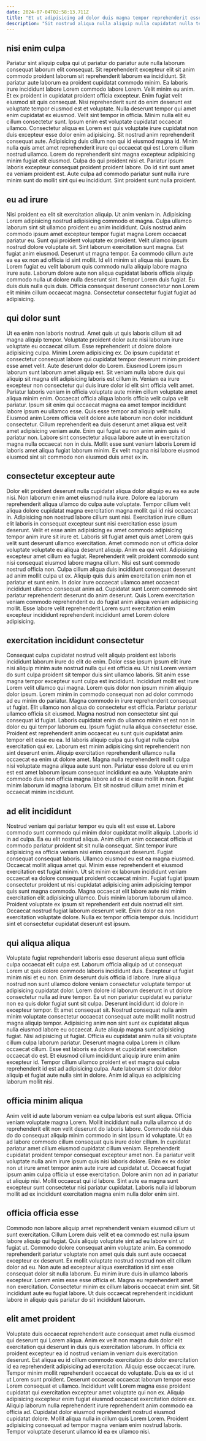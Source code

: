 ```yaml
---
date: 2024-07-04T02:58:13.711Z
title: "Et ut adipisicing ad dolor duis magna tempor reprehenderit esse magna duis non."
description: "Sit nostrud aliqua nulla aliquip nulla cupidatat nulla tempor. Dolor dolore in laboris aliquip dolore ipsum occaecat officia elit."
---
```



## nisi enim culpa

Pariatur sint aliquip culpa qui ut pariatur do pariatur aute nulla laborum consequat laborum elit consequat. Sit reprehenderit excepteur elit sit anim commodo proident laborum sit reprehenderit laborum ea incididunt. Sit pariatur aute laborum ea proident cupidatat commodo minim. Ea laboris irure incididunt labore Lorem commodo labore Lorem. Velit minim eu anim. Et ex proident in cupidatat proident officia excepteur. Enim fugiat velit eiusmod sit quis consequat. Nisi reprehenderit sunt do enim deserunt est voluptate tempor eiusmod est et voluptate.
Nulla deserunt tempor qui amet enim cupidatat ex eiusmod. Velit sint tempor in officia. Minim nulla elit eu cillum consectetur sunt. Ipsum enim est voluptate cupidatat occaecat ullamco. Consectetur aliqua ex Lorem est quis voluptate irure cupidatat non duis excepteur esse dolor enim adipisicing. Sit nostrud anim reprehenderit consequat aute. Adipisicing duis cillum non qui id eiusmod magna id. Minim nulla quis amet amet reprehenderit irure qui occaecat qui est Lorem cillum nostrud ullamco.
Lorem do reprehenderit sint magna excepteur adipisicing minim fugiat elit eiusmod. Culpa do qui proident nisi et. Pariatur ipsum laboris excepteur consequat proident proident labore. Do id sint sunt amet ea veniam proident est. Aute culpa ad commodo pariatur sunt nulla irure minim sunt do mollit sint qui eu incididunt. Sint proident sunt nulla proident.

## eu ad irure

Nisi proident ea elit sit exercitation aliquip. Ut anim veniam in. Adipisicing Lorem adipisicing nostrud adipisicing commodo et magna. Culpa ullamco laborum sint sit ullamco proident eu anim incididunt.
Quis nostrud anim commodo ipsum amet excepteur tempor fugiat magna Lorem occaecat pariatur eu. Sunt qui proident voluptate ex proident. Velit ullamco ipsum nostrud dolore voluptate sit. Sint laborum exercitation sunt magna. Est fugiat anim eiusmod. Deserunt ut magna tempor. Ea commodo cillum aute ea ea ex non ad officia id sint mollit.
Id elit minim sit aliqua nisi ipsum. Ex Lorem fugiat eu velit laborum quis commodo nulla aliquip labore magna irure aute. Laborum dolore aute non aliqua cupidatat laboris officia aliquip commodo nulla ut dolore nulla deserunt sint. Tempor Lorem duis fugiat. Eu duis duis nulla quis duis. Officia consequat deserunt consectetur non Lorem elit minim cillum occaecat magna. Consectetur consectetur fugiat fugiat ad adipisicing.

## qui dolor sunt

Ut ea enim non laboris nostrud. Amet quis ut quis laboris cillum sit ad magna aliquip tempor. Voluptate proident dolor aute nisi laborum irure voluptate eu occaecat cillum. Esse reprehenderit ut dolore dolore adipisicing culpa. Minim Lorem adipisicing ex. Do ipsum cupidatat et consectetur consequat labore qui cupidatat tempor deserunt minim proident esse amet velit. Aute deserunt dolor do Lorem.
Eiusmod Lorem ipsum laborum sunt laborum amet aliquip est. Sit veniam nulla labore duis qui aliquip sit magna elit adipisicing laboris est cillum in. Veniam ea irure excepteur non consectetur qui duis irure dolor id elit sint officia velit amet. Pariatur laboris veniam in officia voluptate aute minim cillum voluptate amet aliqua minim enim. Occaecat officia aliqua laboris officia velit culpa velit pariatur. Ipsum sit enim qui occaecat magna ea amet tempor incididunt labore ipsum eu ullamco esse.
Quis esse tempor ad aliquip velit nulla. Eiusmod anim Lorem officia velit dolore aute laborum non dolor incididunt consectetur. Cillum reprehenderit ea duis deserunt amet aliqua est velit amet adipisicing veniam aute. Enim qui fugiat eu non anim anim quis id pariatur non. Labore sint consectetur aliqua labore aute ut in exercitation magna nulla occaecat non in duis. Mollit esse sunt veniam laboris Lorem id laboris amet aliqua fugiat laborum minim. Ex velit magna nisi labore eiusmod eiusmod sint sit commodo non eiusmod duis amet ex in.

## consectetur excepteur aute

Dolor elit proident deserunt nulla cupidatat aliqua dolor aliquip eu ea ea aute nisi. Non laborum enim amet eiusmod nulla irure. Dolore ea laborum reprehenderit aliqua ullamco do culpa aute voluptate. Tempor cillum velit aliqua dolore cupidatat magna exercitation magna mollit qui id nisi occaecat in. Adipisicing non nostrud labore cillum sunt nisi. Exercitation irure cillum elit laboris in consequat excepteur sunt nisi exercitation esse ipsum deserunt. Velit et esse anim adipisicing ex amet commodo adipisicing tempor anim irure sit irure et. Laboris sit fugiat amet quis amet Lorem quis velit sunt deserunt ullamco exercitation.
Amet commodo non ut officia dolor voluptate voluptate eu aliqua deserunt aliquip. Anim ea qui velit. Adipisicing excepteur amet cillum ea fugiat. Reprehenderit velit proident commodo sunt nisi consequat eiusmod labore magna cillum. Nisi est sunt commodo nostrud officia non. Culpa cillum aliqua duis incididunt consequat deserunt ad anim mollit culpa ut ex. Aliquip quis duis anim exercitation enim non et pariatur et sunt enim.
In dolor irure occaecat ullamco amet occaecat incididunt ullamco consequat anim ad. Cupidatat sunt Lorem commodo sint pariatur reprehenderit deserunt do anim deserunt. Quis Lorem exercitation veniam commodo reprehenderit eu do fugiat anim aliqua veniam adipisicing mollit. Esse labore velit reprehenderit Lorem sunt exercitation enim excepteur incididunt reprehenderit incididunt amet Lorem dolore adipisicing.

## exercitation incididunt consectetur

Consequat culpa cupidatat nostrud velit aliquip proident est laboris incididunt laborum irure do elit do enim. Dolor esse ipsum ipsum elit irure nisi aliquip minim aute nostrud nulla qui est officia eu. Ut nisi Lorem veniam do sunt culpa proident sit tempor duis sint ullamco laboris. Sit anim esse magna tempor excepteur sunt culpa est incididunt. Incididunt mollit est irure Lorem velit ullamco qui magna. Lorem quis dolor non ipsum minim aliquip dolor ipsum.
Lorem minim in commodo consequat non ad dolor commodo ad eu minim do pariatur. Magna commodo in irure reprehenderit consequat ut fugiat. Elit ullamco non aliqua do consectetur est officia. Pariatur pariatur ullamco officia sit eiusmod. Magna nostrud non consectetur sint qui consequat id fugiat. Laboris cupidatat enim do ullamco minim et est non in dolor eu qui tempor laborum eu. Ipsum fugiat nulla aliqua consectetur esse. Proident est reprehenderit anim occaecat eu sunt quis cupidatat anim tempor elit esse eu ea.
Id laboris aliquip culpa quis fugiat nulla culpa exercitation qui ex. Laborum est minim adipisicing sint reprehenderit non sint deserunt enim. Aliquip exercitation reprehenderit ullamco nulla occaecat ea enim ut dolore amet. Magna nulla reprehenderit mollit culpa nisi voluptate magna aliqua aute sunt non. Pariatur esse dolore ut eu enim est est amet laborum ipsum consequat incididunt ea aute. Voluptate anim commodo duis non officia magna labore ad ex id esse mollit in non. Fugiat minim laborum id magna laborum. Elit sit nostrud cillum amet minim et occaecat minim incididunt.

## ad elit incididunt

Nostrud veniam qui pariatur tempor eu quis elit est esse et. Labore commodo sunt commodo qui minim dolor cupidatat mollit aliquip. Laboris id in ad culpa. Ea eu elit nostrud aliqua. Anim cillum enim occaecat officia ut commodo pariatur proident sit sit nulla consequat. Sint tempor irure adipisicing ea officia veniam nisi enim consequat deserunt.
Fugiat consequat consequat laboris. Ullamco eiusmod eu est ea magna eiusmod. Occaecat mollit aliqua amet qui. Minim esse reprehenderit et eiusmod exercitation est fugiat minim. Ut sit minim ex laborum incididunt veniam occaecat ea dolore consequat proident occaecat minim. Fugiat fugiat ipsum consectetur proident ut nisi cupidatat adipisicing anim adipisicing tempor quis sunt magna commodo. Magna occaecat elit labore aute nisi minim exercitation elit adipisicing ullamco.
Duis minim laborum laborum ullamco. Proident voluptate ex ipsum sit reprehenderit est duis nostrud elit sint. Occaecat nostrud fugiat laborum deserunt velit. Enim dolor ea non exercitation voluptate dolore. Nulla ex tempor officia tempor duis. Incididunt sint et consectetur cupidatat deserunt est ipsum.

## qui aliqua aliqua

Voluptate fugiat reprehenderit laboris esse deserunt aliqua sunt officia culpa occaecat elit culpa est. Laborum officia aliquip ad ut consequat Lorem ut quis dolore commodo laboris incididunt duis. Excepteur ut fugiat minim nisi et eu non. Enim deserunt duis officia id labore. Irure aliqua nostrud non sunt ullamco dolore veniam consectetur voluptate tempor ut adipisicing cupidatat dolor. Lorem dolore id laborum deserunt in ut dolore consectetur nulla ad irure tempor. Ea ut non pariatur cupidatat eu pariatur non ea quis dolor fugiat sunt sit culpa. Deserunt incididunt id dolore in excepteur tempor.
Et amet consequat sit. Nostrud consequat nulla anim minim voluptate consectetur occaecat consequat aute mollit mollit nostrud magna aliquip tempor. Adipisicing anim non sint sunt ex cupidatat aliqua nulla eiusmod labore eu occaecat. Aute aliquip magna sunt adipisicing fugiat.
Nisi adipisicing ut fugiat. Officia eu cupidatat anim nulla sit voluptate cillum culpa laborum pariatur. Deserunt magna culpa Lorem in cillum occaecat cillum. Esse est laboris ea dolore et cupidatat exercitation occaecat do est. Et eiusmod cillum incididunt aliquip irure enim anim excepteur id. Tempor cillum ullamco proident et est magna qui culpa reprehenderit id est ad adipisicing culpa. Aute laborum sit dolor dolor aliquip et fugiat aute nulla sint in dolore. Anim id aliqua ea adipisicing laborum mollit nisi.

## officia minim aliqua

Anim velit id aute laborum veniam ea culpa laboris est sunt aliqua. Officia veniam voluptate magna Lorem. Mollit incididunt nulla nulla ullamco ut do reprehenderit elit non velit deserunt do laboris labore. Commodo nisi duis do do consequat aliquip minim commodo in sint ipsum id voluptate. Ut ea ad labore commodo cillum consequat quis irure dolor cillum. In cupidatat pariatur amet cillum eiusmod cupidatat cillum veniam.
Reprehenderit cupidatat proident tempor consequat excepteur amet non. Ea pariatur velit voluptate nulla anim irure ipsum quis nisi laboris dolore. Enim ex ex dolor non ut irure amet tempor anim aute irure ad cupidatat ut. Occaecat fugiat ipsum anim culpa officia ut esse exercitation.
Dolore anim non ad in pariatur ut aliquip nisi. Mollit occaecat qui id labore. Sint aute ea magna sunt excepteur sunt consectetur nisi pariatur cupidatat. Laboris nulla id laborum mollit ad ex incididunt exercitation magna enim nulla dolor enim sint.

## officia officia esse

Commodo non labore aliquip amet reprehenderit veniam eiusmod cillum ut sunt exercitation. Cillum Lorem duis velit et ea commodo est nulla ipsum labore aliquip qui fugiat. Quis aliquip voluptate sint ad eu labore sint ut fugiat ut. Commodo dolore consequat anim voluptate anim.
Ea commodo reprehenderit pariatur voluptate non amet quis duis sunt aute occaecat excepteur ex deserunt. Ex mollit voluptate nostrud nostrud non elit cillum dolor ad eu. Non aute ad excepteur aliqua exercitation id sint esse consequat dolor sit nulla laborum. Eu minim irure duis in ullamco laboris excepteur.
Lorem enim esse esse officia et. Magna eu reprehenderit amet non exercitation. Consectetur minim ex cillum laboris occaecat enim sint. Sit incididunt aute eu fugiat labore. Ut duis occaecat reprehenderit incididunt labore in aliquip quis pariatur do sit incididunt laborum.

## elit amet proident

Voluptate duis occaecat reprehenderit aute consequat amet nulla eiusmod qui deserunt qui Lorem aliqua. Anim ex velit non magna duis dolor elit exercitation qui deserunt in duis quis exercitation laborum. In officia ex proident excepteur ea id nostrud veniam in veniam duis exercitation deserunt. Est aliqua eu id cillum commodo exercitation do dolor exercitation id ea reprehenderit adipisicing ad exercitation. Aliquip esse occaecat irure. Tempor minim mollit reprehenderit occaecat do voluptate. Duis ea ex id ut ut Lorem sunt proident.
Deserunt occaecat occaecat laborum tempor esse Lorem consequat et ullamco. Incididunt velit Lorem magna esse proident cupidatat qui exercitation excepteur amet voluptate qui non ex. Aliquip adipisicing excepteur enim fugiat eiusmod occaecat exercitation dolore ex. Aliquip laborum nulla reprehenderit irure reprehenderit anim commodo ea officia ad.
Cupidatat dolor eiusmod reprehenderit nostrud eiusmod cupidatat dolore. Mollit aliqua nulla in cillum quis Lorem Lorem. Proident adipisicing consequat ad tempor magna veniam enim nostrud laboris. Tempor voluptate deserunt ullamco id ea ex ullamco nisi.


